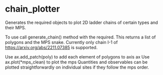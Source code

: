 # chain_plotter
Generates the required objects to plot 2D ladder chains of certain types and their MPS.

To use call generate_chain() method with the required. This returns a list of polygons and the MPS snake.
Currently only chain I-1 of https://arxiv.org/abs/2211.07385 is supported.

Use ax.add_patch(poly) to add each element of polygons to axis ax
Use ax.plot(*mps_clean) to plot the mps
Quantities and observables can be plotted straightforwardly on individual sites if they follow the mps order.

